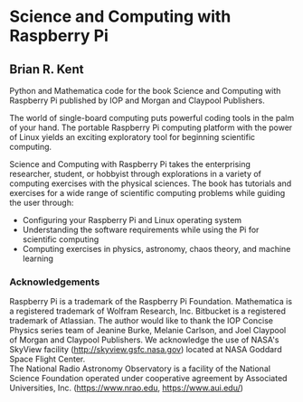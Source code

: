 # Science and Computing with Raspberry Pi
## Brian R. Kent
Python and Mathematica code for the book Science and Computing with Raspberry Pi published
by IOP and Morgan and Claypool Publishers.

The world of single-board computing puts powerful coding tools in the palm of your hand.  The portable Raspberry Pi computing platform with the power of Linux yields an exciting exploratory tool for beginning scientific computing.

Science and Computing with Raspberry Pi takes the enterprising researcher, student, or hobbyist through explorations in a variety of computing exercises with the physical sciences.  The book has tutorials and exercises for a wide range of scientific computing problems while guiding the user through:

* Configuring your Raspberry Pi and Linux operating system
* Understanding the software requirements while using the Pi for scientific computing
* Computing exercises in physics, astronomy, chaos theory, and machine learning



### Acknowledgements

Raspberry Pi is a trademark of the Raspberry Pi Foundation.
Mathematica is a registered trademark of Wolfram Research, Inc.
Bitbucket is a registered trademark of Atlassian.
The author would like to thank the IOP Concise Physics series team of Jeanine Burke, Melanie Carlson, and Joel Claypool of Morgan and Claypool Publishers.
We acknowledge the use of NASA's SkyView facility (http://skyview.gsfc.nasa.gov) located at NASA Goddard Space Flight Center.  
The National Radio Astronomy Observatory is a facility of the National Science Foundation operated under cooperative agreement by Associated Universities, Inc. (https://www.nrao.edu, https://www.aui.edu/)
